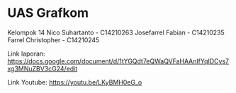 # UAS Grafkom
Kelompok 14
Nico Suhartanto - C14210263
Josefarrel Fabian - C14210235
Farrel Christopher - C14210245

Link laporan:
https://docs.google.com/document/d/1tYGQdt7eQWaQVFaHAAnlfYqIDCys7xg3MNuZBV3cG24/edit

Link Youtube:
https://youtu.be/LKyBMH0eG_o
